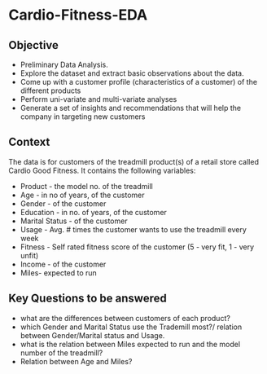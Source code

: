 # Cardio-Fitness-EDA

## Objective
- Preliminary Data Analysis.
- Explore the dataset and extract basic observations about the data.
- Come up with a customer profile (characteristics of a customer) of the different products
- Perform uni-variate and multi-variate analyses
- Generate a set of insights and recommendations that will help the company in targeting new customers

## Context
The data is for customers of the treadmill product(s) of a retail store called Cardio Good Fitness. It contains the following variables:
- Product - the model no. of the treadmill
- Age - in no of years, of the customer
- Gender - of the customer
- Education - in no. of years, of the customer
- Marital Status - of the customer
- Usage - Avg. # times the customer wants to use the treadmill every week
- Fitness - Self rated fitness score of the customer (5 - very fit, 1 - very unfit)
- Income - of the customer
- Miles- expected to run

## Key Questions to be answered
- what are the differences between customers of each product?
- which Gender and Marital Status use the Trademill most?/ relation between Gender/Marital status and Usage.
- what is the relation between Miles expected to run and the model number of the treadmill?
- Relation between Age and Miles? 
